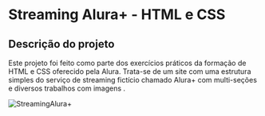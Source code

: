 <h1>Streaming Alura+ - HTML e CSS</h1>

<h2>Descrição do projeto</h2>

<p>Este projeto foi feito como parte dos exercícios práticos da formação de HTML e CSS oferecido pela Alura. Trata-se de um site com uma estrutura simples do serviço de streaming fictício chamado Alura+ com  multi-seções e diversos trabalhos com imagens .</p>

![StreamingAlura+](https://github.com/alexfilhoo/streaming-alura/assets/97108107/04bce4d7-d55b-4237-9604-c653282d19ca)
